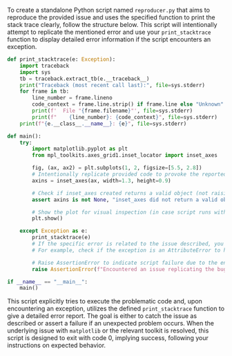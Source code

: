 To create a standalone Python script named `reproducer.py` that aims to reproduce the provided issue and uses the specified function to print the stack trace clearly, follow the structure below. This script will intentionally attempt to replicate the mentioned error and use your `print_stacktrace` function to display detailed error information if the script encounters an exception.

```python
def print_stacktrace(e: Exception):
    import traceback
    import sys
    tb = traceback.extract_tb(e.__traceback__)
    print("Traceback (most recent call last):", file=sys.stderr)
    for frame in tb:
        line_number = frame.lineno
        code_context = frame.line.strip() if frame.line else "Unknown"
        print(f'  File "{frame.filename}"', file=sys.stderr)
        print(f"    {line_number}: {code_context}", file=sys.stderr)
    print(f"{e.__class__.__name__}: {e}", file=sys.stderr)

def main():
    try:
        import matplotlib.pyplot as plt
        from mpl_toolkits.axes_grid1.inset_locator import inset_axes

        fig, (ax, ax2) = plt.subplots(1, 2, figsize=[5.5, 2.8])
        # Intentionally replicate provided code to provoke the reported error
        axins = inset_axes(ax, width=1.3, height=0.9)

        # Check if inset_axes created returns a valid object (not raising exceptions)
        assert axins is not None, "inset_axes did not return a valid object."

        # Show the plot for visual inspection (in case script runs without exceptions)
        plt.show()

    except Exception as e:
        print_stacktrace(e)
        # If the specific error is related to the issue described, you can add an assertion here
        # For example, check if the exception is an AttributeError to handle it specifically.

        # Raise AssertionError to indicate script failure due to the encountered issue.
        raise AssertionError(f"Encountered an issue replicating the bug: {e}")

if __name__ == "__main__":
    main()
```

This script explicitly tries to execute the problematic code and, upon encountering an exception, utilizes the defined `print_stacktrace` function to give a detailed error report. The goal is either to catch the issue as described or assert a failure if an unexpected problem occurs. When the underlying issue with `matplotlib` or the relevant toolkit is resolved, this script is designed to exit with code 0, implying success, following your instructions on expected behavior.